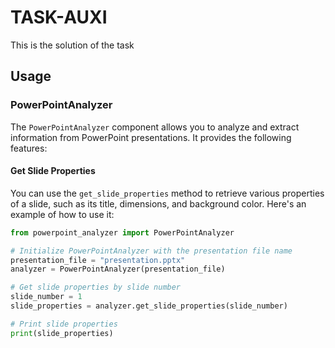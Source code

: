 # TASK-AUXI
This is the solution of the task
## Usage

### PowerPointAnalyzer

The `PowerPointAnalyzer` component allows you to analyze and extract information from PowerPoint presentations. It provides the following features:

#### Get Slide Properties

You can use the `get_slide_properties` method to retrieve various properties of a slide, such as its title, dimensions, and background color. Here's an example of how to use it:

```python
from powerpoint_analyzer import PowerPointAnalyzer

# Initialize PowerPointAnalyzer with the presentation file name
presentation_file = "presentation.pptx"
analyzer = PowerPointAnalyzer(presentation_file)

# Get slide properties by slide number
slide_number = 1
slide_properties = analyzer.get_slide_properties(slide_number)

# Print slide properties
print(slide_properties)

